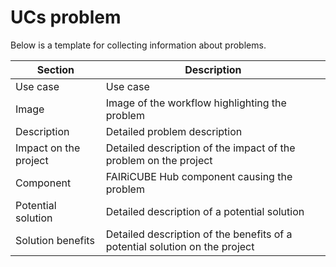 # UCs problem

Below is a template for collecting information about problems.

| Section | Description | 
| ------- | ----------- |
| Use case | Use case |
| Image | Image of the workflow highlighting the problem |
| Description | Detailed problem description |
| Impact on the project | Detailed description of the impact of the problem on the project |
| Component | FAIRiCUBE Hub component causing the problem |
| Potential solution | Detailed description of a potential solution |
| Solution benefits | Detailed description of the benefits of a potential solution on the project |
